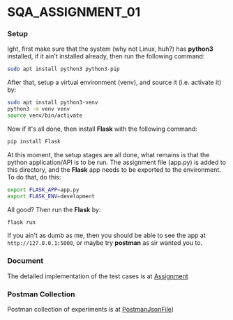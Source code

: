 # SQA_ASSIGNMENT_01

### Setup
Ight, first make sure that the system (why not Linux, huh?) has **python3** installed, if it ain't installed already, then run the following command:
```bash
sudo apt install python3 python3-pip
```

After that, setup a virtual environment (venv), and source it (i.e. activate it) by:
```bash
sudo apt install python3-venv
python3 -m venv venv
source venv/bin/activate
```
Now if it's all done, then install **Flask** with the following command:
```bash
pip install Flask
```

At this moment, the setup stages are all done, what remains is that the python application/API is to be run. The assignment file (app.py) is added to this directory, and the **Flask** app needs to be exported to the environment. To do that, do this:
```bash
export FLASK_APP=app.py
export FLASK_ENV=development
```

All good? Then run the **Flask** by:
```bash
flask run
```

If you ain't as dumb as me, then you should be able to see the app at `http://127.0.0.1:5000`, or maybe try **postman** as sir wanted you to.

### Document
The detailed implementation of the test cases is at [Assignment](https://github.com/abdurrahman4127/SQA_ASSIGNMENT_01/blob/main/SQA_Assignment.docx)

### Postman Collection
Postman collection of experiments is at [PostmanJsonFile](https://github.com/abdurrahman4127/SQA_ASSIGNMENT_01/blob/main/SQA_ASSIGNMENT_BY_AR.postman_collection.json))
